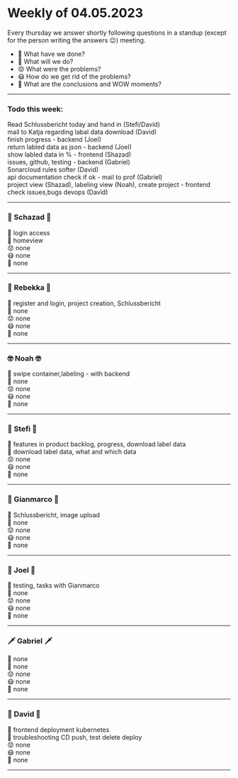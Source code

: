 # Weekly of 04.05.2023

Every thursday we answer shortly following questions in a standup (except for the person writing the answers 😉) meeting.
* 📜 What have we done?
* 🔮 What will we do?
* 😟 What were the problems?
* 😷 How do we get rid of the problems?
* 🤯 What are the conclusions and WOW moments?

<hr>

### Todo this week:
Read Schlussbericht today and hand in (Stefi/David)</br>
mail to Katja regarding labal data download (David)</br>
finish progress - backend (Joel)</br>
return labled data as json - backend (Joel)</br>
show labled data in % - frontend (Shazad)</br>
issues, github, testing - backend (Gabriel)</br>
Sonarcloud rules softer (David)</br>
api documentation check if ok - mail to prof (Gabriel)</br>
project view (Shazad), labeling view (Noah), create project - frontend</br>
check issues,bugs devops (David)</br>

<hr>

### 🦅 Schazad 🦅
📜 login access </br>
🔮 homeview </br>
😟 none </br>
😷 none </br>
🤯 none </br>

<hr>

### 🦁 Rebekka 🦁
📜 register and login, project creation, Schlussbericht </br>
🔮 none </br>
😟 none </br>
😷 none </br>
🤯 none </br>

<hr>

### 🤓 Noah 🤓
📜 swipe container,labeling - with backend </br>
🔮 none </br>
😟 none </br>
😷 none </br>
🤯 none </br>

<hr>

### 🌚 Stefi 🌚
📜 features in product backlog, progress, download label data </br>
🔮 download label data, what and which data </br>
😟 none </br>
😷 none </br>
🤯 none </br>

<hr>

### 🐻 Gianmarco 🐻
📜 Schlussbericht, image upload </br>
🔮 none </br>
😟 none </br>
😷 none </br>
🤯 none </br>

<hr>

### 🤩 Joel 🤩
📜 testing, tasks with Gianmarco </br>
🔮 none </br>
😟 none </br>
😷 none </br>
🤯 none </br>

<hr>

### 🗡️ Gabriel 🗡️
📜 none </br>
🔮 none </br>
😟 none </br>
😷 none </br>
🤯 none </br>

<hr>

### 🦍 David 🦍
📜 frontend deployment kubernetes </br>
🔮 troubleshooting CD push, test delete deploy </br>
😟 none </br>
😷 none </br>
🤯 none </br>

<hr>
